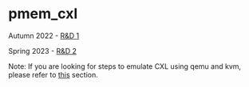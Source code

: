 # pmem_cxl
Autumn 2022 - [R&D 1](persistent_memory_rnd1/README.md)

Spring 2023 - [R&D 2](cxl_rnd2/README.md)


Note: If you are looking for steps to emulate CXL using qemu and kvm, please refer to [this](cxl_rnd2/README.md#how-to-emulate-cxl-using-qemu-and-kvm) section.
